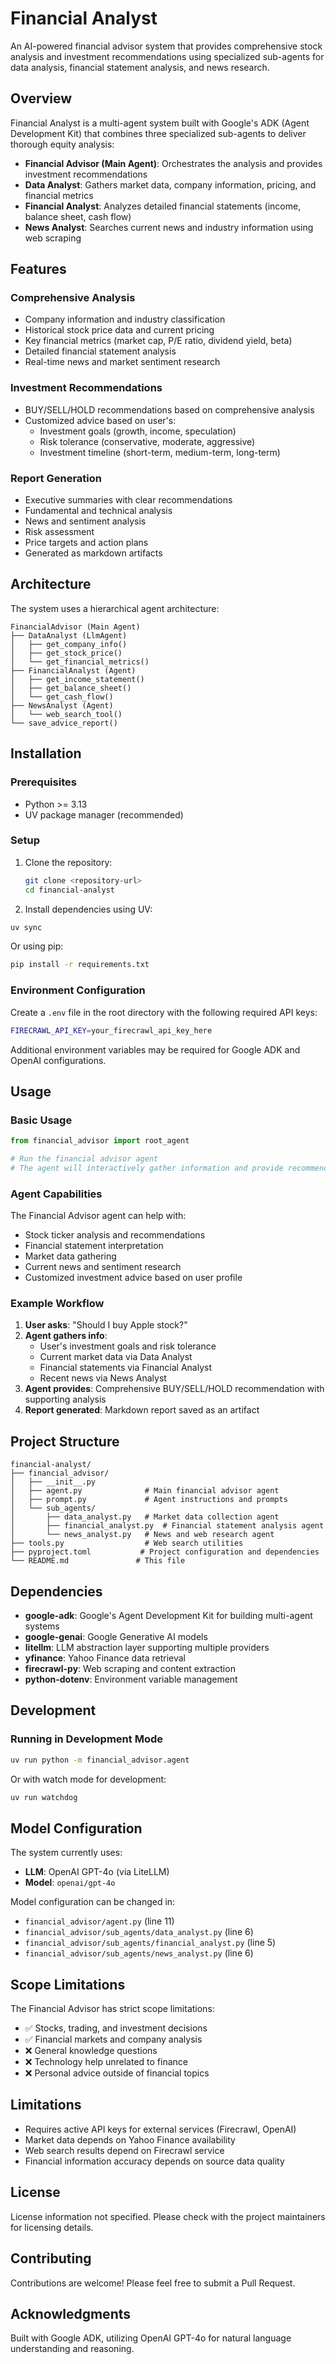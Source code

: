 # Financial Analyst

An AI-powered financial advisor system that provides comprehensive stock analysis and investment recommendations using specialized sub-agents for data analysis, financial statement analysis, and news research.

## Overview

Financial Analyst is a multi-agent system built with Google's ADK (Agent Development Kit) that combines three specialized sub-agents to deliver thorough equity analysis:

- **Financial Advisor (Main Agent)**: Orchestrates the analysis and provides investment recommendations
- **Data Analyst**: Gathers market data, company information, pricing, and financial metrics
- **Financial Analyst**: Analyzes detailed financial statements (income, balance sheet, cash flow)
- **News Analyst**: Searches current news and industry information using web scraping

## Features

### Comprehensive Analysis

- Company information and industry classification
- Historical stock price data and current pricing
- Key financial metrics (market cap, P/E ratio, dividend yield, beta)
- Detailed financial statement analysis
- Real-time news and market sentiment research

### Investment Recommendations

- BUY/SELL/HOLD recommendations based on comprehensive analysis
- Customized advice based on user's:
  - Investment goals (growth, income, speculation)
  - Risk tolerance (conservative, moderate, aggressive)
  - Investment timeline (short-term, medium-term, long-term)

### Report Generation

- Executive summaries with clear recommendations
- Fundamental and technical analysis
- News and sentiment analysis
- Risk assessment
- Price targets and action plans
- Generated as markdown artifacts

## Architecture

The system uses a hierarchical agent architecture:

```text
FinancialAdvisor (Main Agent)
├── DataAnalyst (LlmAgent)
│   ├── get_company_info()
│   ├── get_stock_price()
│   └── get_financial_metrics()
├── FinancialAnalyst (Agent)
│   ├── get_income_statement()
│   ├── get_balance_sheet()
│   └── get_cash_flow()
├── NewsAnalyst (Agent)
│   └── web_search_tool()
└── save_advice_report()
```

## Installation

### Prerequisites

- Python >= 3.13
- UV package manager (recommended)

### Setup

1. Clone the repository:

   ```bash
   git clone <repository-url>
   cd financial-analyst
   ```

2. Install dependencies using UV:

```bash
uv sync
```

Or using pip:

```bash
pip install -r requirements.txt
```

### Environment Configuration

Create a `.env` file in the root directory with the following required API keys:

```bash
FIRECRAWL_API_KEY=your_firecrawl_api_key_here
```

Additional environment variables may be required for Google ADK and OpenAI configurations.

## Usage

### Basic Usage

```python
from financial_advisor import root_agent

# Run the financial advisor agent
# The agent will interactively gather information and provide recommendations
```

### Agent Capabilities

The Financial Advisor agent can help with:

- Stock ticker analysis and recommendations
- Financial statement interpretation
- Market data gathering
- Current news and sentiment research
- Customized investment advice based on user profile

### Example Workflow

1. **User asks**: "Should I buy Apple stock?"
2. **Agent gathers info**:
   - User's investment goals and risk tolerance
   - Current market data via Data Analyst
   - Financial statements via Financial Analyst
   - Recent news via News Analyst
3. **Agent provides**: Comprehensive BUY/SELL/HOLD recommendation with supporting analysis
4. **Report generated**: Markdown report saved as an artifact

## Project Structure

```text
financial-analyst/
├── financial_advisor/
│   ├── __init__.py
│   ├── agent.py              # Main financial advisor agent
│   ├── prompt.py             # Agent instructions and prompts
│   └── sub_agents/
│       ├── data_analyst.py   # Market data collection agent
│       ├── financial_analyst.py  # Financial statement analysis agent
│       └── news_analyst.py   # News and web research agent
├── tools.py                  # Web search utilities
├── pyproject.toml           # Project configuration and dependencies
└── README.md               # This file
```

## Dependencies

- **google-adk**: Google's Agent Development Kit for building multi-agent systems
- **google-genai**: Google Generative AI models
- **litellm**: LLM abstraction layer supporting multiple providers
- **yfinance**: Yahoo Finance data retrieval
- **firecrawl-py**: Web scraping and content extraction
- **python-dotenv**: Environment variable management

## Development

### Running in Development Mode

```bash
uv run python -m financial_advisor.agent
```

Or with watch mode for development:

```bash
uv run watchdog
```

## Model Configuration

The system currently uses:

- **LLM**: OpenAI GPT-4o (via LiteLLM)
- **Model**: `openai/gpt-4o`

Model configuration can be changed in:

- `financial_advisor/agent.py` (line 11)
- `financial_advisor/sub_agents/data_analyst.py` (line 6)
- `financial_advisor/sub_agents/financial_analyst.py` (line 5)
- `financial_advisor/sub_agents/news_analyst.py` (line 6)

## Scope Limitations

The Financial Advisor has strict scope limitations:

- ✅ Stocks, trading, and investment decisions
- ✅ Financial markets and company analysis
- ❌ General knowledge questions
- ❌ Technology help unrelated to finance
- ❌ Personal advice outside of financial topics

## Limitations

- Requires active API keys for external services (Firecrawl, OpenAI)
- Market data depends on Yahoo Finance availability
- Web search results depend on Firecrawl service
- Financial information accuracy depends on source data quality

## License

License information not specified. Please check with the project maintainers for licensing details.

## Contributing

Contributions are welcome! Please feel free to submit a Pull Request.

## Acknowledgments

Built with Google ADK, utilizing OpenAI GPT-4o for natural language understanding and reasoning.
